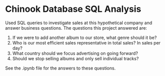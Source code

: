 # Chinook Database SQL Analysis
Used SQL queries to investigate sales at this hypothetical company and answer business questions. 
The questions this project answered are:
  1. If we were to add another album to our store, what genre should it be?
  2. Who is our most efficient sales representative in total sales? In sales per day?
  3. What country should we focus advertising on going forward?
  4. Should we stop selling albums and only sell individual tracks?

See the .ipynb file for the answers to these questions.
